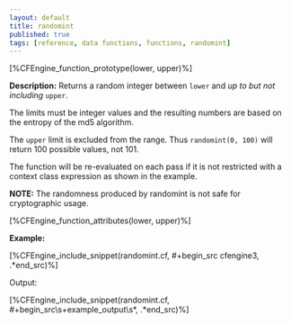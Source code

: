 ```yaml
---
layout: default
title: randomint
published: true
tags: [reference, data functions, functions, randomint]
---
```


[%CFEngine_function_prototype(lower, upper)%]

**Description:** Returns a random integer between `lower` and *up to but not including* `upper`.

The limits must be integer values and the resulting numbers are based on
the entropy of the md5 algorithm.

The `upper` limit is excluded from the range.  Thus `randomint(0, 100)`
will return 100 possible values, not 101.

The function will be re-evaluated on each pass if it is not restricted with a
context class expression as shown in the example.

**NOTE:** The randomness produced by randomint is not safe for cryptographic usage.

[%CFEngine_function_attributes(lower, upper)%]

**Example:**

[%CFEngine_include_snippet(randomint.cf, #\+begin_src cfengine3, .*end_src)%]

Output:

[%CFEngine_include_snippet(randomint.cf, #\+begin_src\s+example_output\s*, .*end_src)%]
